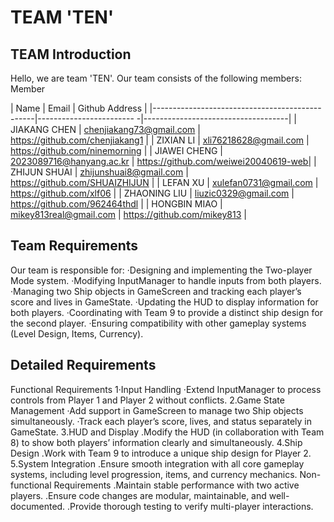 # TEAM 'TEN'
## TEAM Introduction
Hello, we are team 'TEN'. Our team consists of the following members:
Member

| Name                                           | Email                    | Github Address                     |
|------------------------------------------------|------------------------ -|------------------------------------|
| JIAKANG CHEN                                   | chenjiakang73@gmail.com  | https://github.com/chenjiakang1      |
| ZIXIAN LI                                      | xli76218628@gmail.com    | https://github.com/ninemorning       |
| JIAWEI CHENG                                   | 2023089716@hanyang.ac.kr | https://github.com/weiwei20040619-web|
| ZHIJUN SHUAI                                   | zhijunshuai8@gmail.com   | https://github.com/SHUAIZHIJUN      |
| LEFAN XU                                       | xulefan0731@gmail.com    | https://github.com/xlf06            |
| ZHAONING LIU                                   | liuzic0329@gmail.com     | https://github.com/962464thdl       |
| HONGBIN MIAO                                   | mikey813real@gmail.com   | https://github.com/mikey813         |


## Team Requirements
Our team is responsible for:
·Designing and implementing the Two-player Mode system.
·Modifying InputManager to handle inputs from both players.
·Managing two Ship objects in GameScreen and tracking each player’s score and lives in GameState.
·Updating the HUD to display information for both players.
·Coordinating with Team 9 to provide a distinct ship design for the second player.
·Ensuring compatibility with other gameplay systems (Level Design, Items, Currency).
## Detailed Requirements
Functional Requirements
1·Input Handling
 ·Extend InputManager to process controls from Player 1 and Player 2 without conflicts.
2.Game State Management
 ·Add support in GameScreen to manage two Ship objects simultaneously.
 ·Track each player’s score, lives, and status separately in GameState.
3.HUD and Display
 .Modify the HUD (in collaboration with Team 8) to show both players’ information clearly and simultaneously.
4.Ship Design
 .Work with Team 9 to introduce a unique ship design for Player 2.
5.System Integration
 .Ensure smooth integration with all core gameplay systems, including level progression, items, and currency mechanics.
Non-functional Requirements
 .Maintain stable performance with two active players.
 .Ensure code changes are modular, maintainable, and well-documented.
 .Provide thorough testing to verify multi-player interactions.
